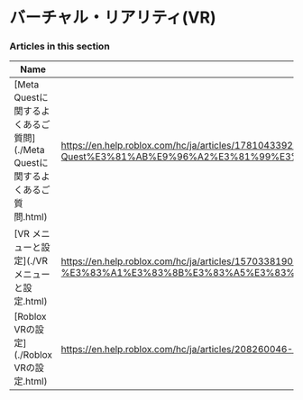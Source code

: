 # バーチャル・リアリティ(VR)  
### Articles in this section
Name|URL
-|-
[Meta Questに関するよくあるご質問](./Meta Questに関するよくあるご質問.html) |https://en.help.roblox.com/hc/ja/articles/17810433924628-Meta-Quest%E3%81%AB%E9%96%A2%E3%81%99%E3%82%8B%E3%82%88%E3%81%8F%E3%81%82%E3%82%8B%E3%81%94%E8%B3%AA%E5%95%8F
[VR メニューと設定](./VR メニューと設定.html) |https://en.help.roblox.com/hc/ja/articles/15703381902740-VR-%E3%83%A1%E3%83%8B%E3%83%A5%E3%83%BC%E3%81%A8%E8%A8%AD%E5%AE%9A
[Roblox VRの設定](./Roblox VRの設定.html) |https://en.help.roblox.com/hc/ja/articles/208260046-Roblox-VR%E3%81%AE%E8%A8%AD%E5%AE%9A